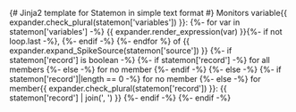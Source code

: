 {# Jinja2 template for Statemon in simple text format #}
Monitors variable{{ expander.check_plural(statemon['variables']) }}: {%- for var in statemon['variables'] -%}
    {{ expander.render_expression(var) }}{%- if not loop.last -%}, {%- endif -%}
{%- endfor %} of {{ expander.expand_SpikeSource(statemon['source']) }} {%- if statemon['record'] is boolean -%}
    {%- if statemon['record'] -%} for all members {%- else -%} for no member {%- endif -%}
{%- else -%}
    {%- if statemon['record']|length == 0 -%} for no member {%- else -%} for member{{ expander.check_plural(statemon['record']) }}: {{ statemon['record'] | join(', ') }} {%- endif -%}
{%- endif -%}